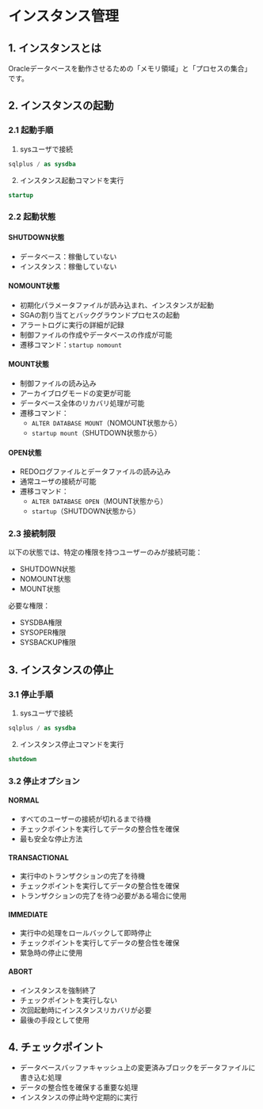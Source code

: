 # インスタンス管理

## 1. インスタンスとは
Oracleデータベースを動作させるための「メモリ領域」と「プロセスの集合」です。

## 2. インスタンスの起動

### 2.1 起動手順
1. sysユーザで接続
```sql
sqlplus / as sysdba
```
2. インスタンス起動コマンドを実行
```sql
startup
```

### 2.2 起動状態
#### SHUTDOWN状態
- データベース：稼働していない
- インスタンス：稼働していない

#### NOMOUNT状態
- 初期化パラメータファイルが読み込まれ、インスタンスが起動
- SGAの割り当てとバックグラウンドプロセスの起動
- アラートログに実行の詳細が記録
- 制御ファイルの作成やデータベースの作成が可能
- 遷移コマンド：`startup nomount`

#### MOUNT状態
- 制御ファイルの読み込み
- アーカイブログモードの変更が可能
- データベース全体のリカバリ処理が可能
- 遷移コマンド：
  - `ALTER DATABASE MOUNT`（NOMOUNT状態から）
  - `startup mount`（SHUTDOWN状態から）

#### OPEN状態
- REDOログファイルとデータファイルの読み込み
- 通常ユーザの接続が可能
- 遷移コマンド：
  - `ALTER DATABASE OPEN`（MOUNT状態から）
  - `startup`（SHUTDOWN状態から）

### 2.3 接続制限
以下の状態では、特定の権限を持つユーザーのみが接続可能：
- SHUTDOWN状態
- NOMOUNT状態
- MOUNT状態

必要な権限：
- SYSDBA権限
- SYSOPER権限
- SYSBACKUP権限

## 3. インスタンスの停止

### 3.1 停止手順
1. sysユーザで接続
```sql
sqlplus / as sysdba
```
2. インスタンス停止コマンドを実行
```sql
shutdown
```

### 3.2 停止オプション

#### NORMAL
- すべてのユーザーの接続が切れるまで待機
- チェックポイントを実行してデータの整合性を確保
- 最も安全な停止方法

#### TRANSACTIONAL
- 実行中のトランザクションの完了を待機
- チェックポイントを実行してデータの整合性を確保
- トランザクションの完了を待つ必要がある場合に使用

#### IMMEDIATE
- 実行中の処理をロールバックして即時停止
- チェックポイントを実行してデータの整合性を確保
- 緊急時の停止に使用

#### ABORT
- インスタンスを強制終了
- チェックポイントを実行しない
- 次回起動時にインスタンスリカバリが必要
- 最後の手段として使用

## 4. チェックポイント
- データベースバッファキャッシュ上の変更済みブロックをデータファイルに書き込む処理
- データの整合性を確保する重要な処理
- インスタンスの停止時や定期的に実行




